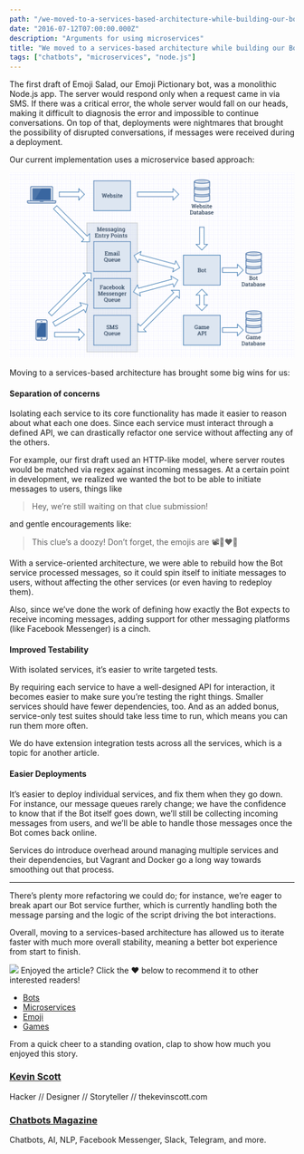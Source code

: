```yaml
---
path: "/we-moved-to-a-services-based-architecture-while-building-our-bot-and-it-is-awesome/"
date: "2016-07-12T07:00:00.000Z"
description: "Arguments for using microservices"
title: "We moved to a services-based architecture while building our Bot and it is awesome"
tags: ["chatbots", "microservices", "node.js"]
---
```


The first draft of Emoji Salad, our Emoji Pictionary bot, was a monolithic
Node.js app. The server would respond only when a request came in via SMS. If
there was a critical error, the whole server would fall on our heads, making it
difficult to diagnosis the error and impossible to continue conversations. On
top of that, deployments were nightmares that brought the possibility of
disrupted conversations, if messages were received during a deployment.

Our current implementation uses a microservice based approach:

![A diagram of our architecture](diagram.png)

Moving to a services-based architecture has brought some big wins for us:

#### Separation of concerns

Isolating each service to its core functionality has made it easier to reason
about what each one does. Since each service must interact through a defined
API, we can drastically refactor one service without affecting any of the
others.

For example, our first draft used an HTTP-like model, where server routes would
be matched via regex against incoming messages. At a certain point in
development, we realized we wanted the bot to be able to initiate messages to
users, things like

> Hey, we’re still waiting on that clue submission!

and gentle encouragements like:

> This clue’s a doozy! Don’t forget, the emojis are 📽🤖❤️🤖

With a service-oriented architecture, we were able to rebuild how the Bot
service processed messages, so it could spin itself to initiate messages to
users, without affecting the other services (or even having to redeploy them).

Also, since we’ve done the work of defining how exactly the Bot expects to
receive incoming messages, adding support for other messaging platforms (like
Facebook Messenger) is a cinch.

#### Improved Testability

With isolated services, it’s easier to write targeted tests.

By requiring each service to have a well-designed API for interaction, it
becomes easier to make sure you’re testing the right things. Smaller services
should have fewer dependencies, too. And as an added bonus, service-only test
suites should take less time to run, which means you can run them more often.

We do have extension integration tests across all the services, which is a topic
for another article.

#### Easier Deployments

It’s easier to deploy individual services, and fix them when they go down. For
instance, our message queues rarely change; we have the confidence to know that
if the Bot itself goes down, we’ll still be collecting incoming messages from
users, and we’ll be able to handle those messages once the Bot comes back
online.

Services do introduce overhead around managing multiple services and their
dependencies, but Vagrant and Docker go a long way towards smoothing out that
process.

*****

There’s plenty more refactoring we could do; for instance, we’re eager to break
apart our Bot service further, which is currently handling both the message
parsing and the logic of the script driving the bot interactions.

Overall, moving to a services-based architecture has allowed us to iterate
faster with much more overall stability, meaning a better bot experience from
start to finish.

![](https://cdn-images-1.medium.com/max/1760/1*xVXWVhL3QjUAZGByCnwf5A.gif)
<span class="figcaption_hack">Enjoyed the article? Click the ❤ below to recommend it to other interested
readers!</span>

* [Bots](https://chatbotsmagazine.com/tagged/bots?source=post)
* [Microservices](https://chatbotsmagazine.com/tagged/microservices?source=post)
* [Emoji](https://chatbotsmagazine.com/tagged/emoji?source=post)
* [Games](https://chatbotsmagazine.com/tagged/games?source=post)

From a quick cheer to a standing ovation, clap to show how much you enjoyed this
story.

### [Kevin Scott](https://chatbotsmagazine.com/@thekevinscott)

Hacker // Designer // Storyteller // thekevinscott.com

### [Chatbots Magazine](https://chatbotsmagazine.com/?source=footer_card)

Chatbots, AI, NLP, Facebook Messenger, Slack, Telegram, and more.
